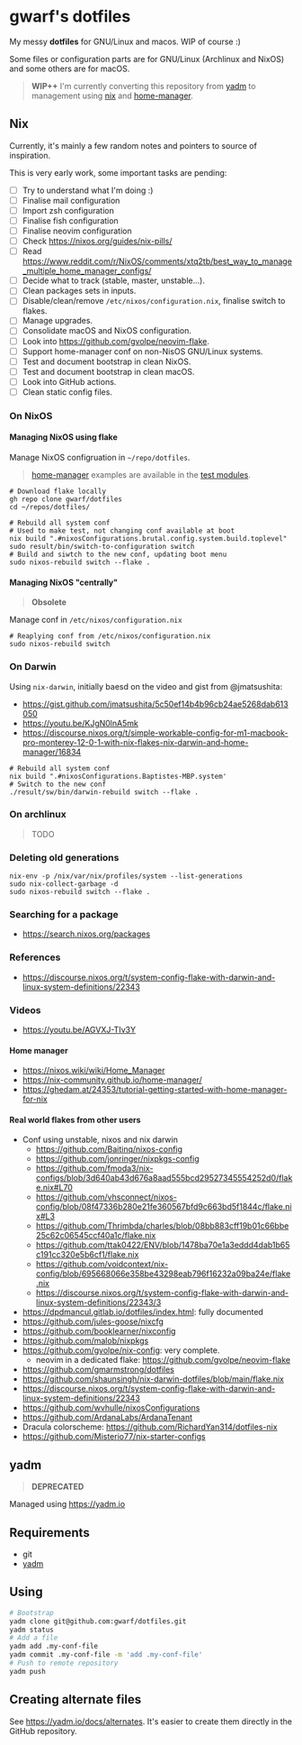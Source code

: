 # gwarf's dotfiles

My messy **dotfiles** for GNU/Linux and macos. WIP of course :)

Some files or configuration parts are for GNU/Linux (Archlinux and NixOS) and
some others are for macOS.

> **WIP++** I'm currently converting this repository from [yadm](#yadm) to
> management using [nix](#nix) and
> [home-manager](https://nix-community.github.io/home-manager/).

## Nix

Currently, it's mainly a few random notes and pointers to source of inspiration.

This is very early work, some important tasks are pending:

- [ ] Try to understand what I'm doing :)
- [ ] Finalise mail configuration
- [ ] Import zsh configuration
- [ ] Finalise fish configuration
- [ ] Finalise neovim configuration
- [ ] Check https://nixos.org/guides/nix-pills/
- [ ] Read
      https://www.reddit.com/r/NixOS/comments/xtq2tb/best_way_to_manage_multiple_home_manager_configs/
- [ ] Decide what to track (stable, master, unstable...).
- [ ] Clean packages sets in inputs.
- [ ] Disable/clean/remove `/etc/nixos/configuration.nix`, finalise switch to
      flakes.
- [ ] Manage upgrades.
- [ ] Consolidate macOS and NixOS configuration.
- [ ] Look into https://github.com/gvolpe/neovim-flake.
- [ ] Support home-manager conf on non-NisOS GNU/Linux systems.
- [ ] Test and document bootstrap in clean NixOS.
- [ ] Test and document bootstrap in clean macOS.
- [ ] Look into GitHub actions.
- [ ] Clean static config files.

### On NixOS

#### Managing NixOS using flake

Manage NixOS configruation in `~/repo/dotfiles`.

> [home-manager](https://nix-community.github.io/home-manager/) examples are
> available in the
> [test modules](https://github.com/nix-community/home-manager/blob/master/tests/modules/programs).

```shell
# Download flake locally
gh repo clone gwarf/dotfiles
cd ~/repos/dotfiles/
```

```shell
# Rebuild all system conf
# Used to make test, not changing conf available at boot
nix build ".#nixosConfigurations.brutal.config.system.build.toplevel"
sudo result/bin/switch-to-configuration switch
# Build and siwtch to the new conf, updating boot menu
sudo nixos-rebuild switch --flake .
```

#### Managing NixOS "centrally"

> **Obsolete**

Manage conf in `/etc/nixos/configuration.nix`

```shell
# Reaplying conf from /etc/nixos/configuration.nix
sudo nixos-rebuild switch
```

### On Darwin

Using `nix-darwin`, initially baesd on the video and gist from @jmatsushita:

- https://gist.github.com/jmatsushita/5c50ef14b4b96cb24ae5268dab613050
- https://youtu.be/KJgN0lnA5mk
- https://discourse.nixos.org/t/simple-workable-config-for-m1-macbook-pro-monterey-12-0-1-with-nix-flakes-nix-darwin-and-home-manager/16834

```shell
# Rebuild all system conf
nix build ".#nixosConfigurations.Baptistes-MBP.system'
# Switch to the new conf
./result/sw/bin/darwin-rebuild switch --flake .
```

### On archlinux

> TODO

### Deleting old generations

```shell
nix-env -p /nix/var/nix/profiles/system --list-generations
sudo nix-collect-garbage -d
sudo nixos-rebuild switch --flake .
```

### Searching for a package

- https://search.nixos.org/packages

### References

- https://discourse.nixos.org/t/system-config-flake-with-darwin-and-linux-system-definitions/22343

### Videos

- https://youtu.be/AGVXJ-TIv3Y

#### Home manager

- https://nixos.wiki/wiki/Home_Manager
- https://nix-community.github.io/home-manager/
- https://ghedam.at/24353/tutorial-getting-started-with-home-manager-for-nix

#### Real world flakes from other users

- Conf using unstable, nixos and nix darwin
  - https://github.com/Baitinq/nixos-config
  - https://github.com/jonringer/nixpkgs-config
  - https://github.com/fmoda3/nix-configs/blob/3d640ab43d676a8aad555bcd29527345554252d0/flake.nix#L70
  - https://github.com/vhsconnect/nixos-config/blob/08f47336b280e21fe360567bfd9c663bd5f1844c/flake.nix#L3
  - https://github.com/Thrimbda/charles/blob/08bb883cff19b01c66bbe25c62c06545ccf40a1c/flake.nix
  - https://github.com/ttak0422/ENV/blob/1478ba70e1a3eddd4dab1b65c191cc320e5b6cf1/flake.nix
  - https://github.com/voidcontext/nix-config/blob/695668066e358be43298eab796f16232a09ba24e/flake.nix
  - https://discourse.nixos.org/t/system-config-flake-with-darwin-and-linux-system-definitions/22343/3
- https://dpdmancul.gitlab.io/dotfiles/index.html: fully documented
- https://github.com/jules-goose/nixcfg
- https://github.com/booklearner/nixconfig
- https://github.com/malob/nixpkgs
- https://github.com/gvolpe/nix-config: very complete.
  - neovim in a dedicated flake: https://github.com/gvolpe/neovim-flake
- https://github.com/gmarmstrong/dotfiles
- https://github.com/shaunsingh/nix-darwin-dotfiles/blob/main/flake.nix
- https://discourse.nixos.org/t/system-config-flake-with-darwin-and-linux-system-definitions/22343
- https://github.com/wvhulle/nixosConfigurations
- https://github.com/ArdanaLabs/ArdanaTenant
- Dracula colorscheme: https://github.com/RichardYan314/dotfiles-nix
- https://github.com/Misterio77/nix-starter-configs

## yadm

> **DEPRECATED**

Managed using https://yadm.io

## Requirements

- git
- [yadm](https://yadm.io/docs/install)

## Using

```sh
# Bootstrap
yadm clone git@github.com:gwarf/dotfiles.git
yadm status
# Add a file
yadm add .my-conf-file
yadm commit .my-conf-file -m 'add .my-conf-file'
# Push to remote repository
yadm push
```

## Creating alternate files

See https://yadm.io/docs/alternates. It's easier to create them directly in the
GitHub repository.
